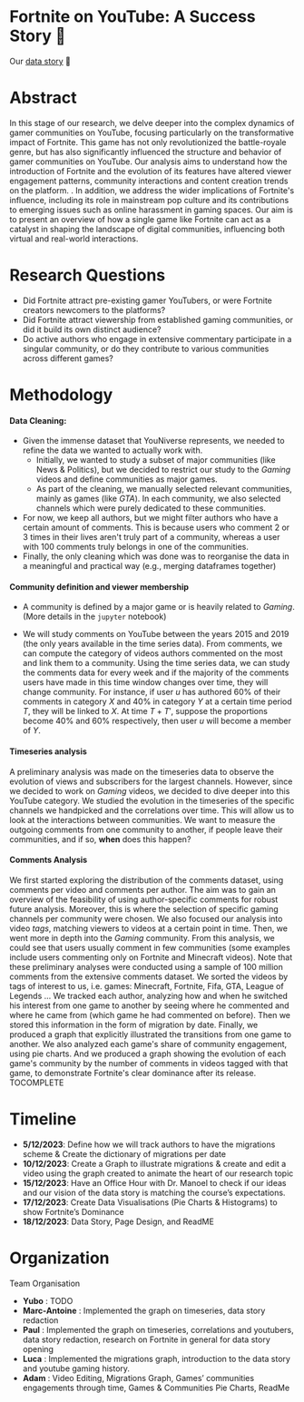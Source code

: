 # Fortnite on YouTube: A Success Story 🥇

Our [data story](https://epfl-ada.github.io/ada-2023-project-analyticavengers2023/#top) 📖

# Abstract
In this stage of our research, we delve deeper into the complex dynamics of gamer communities on YouTube, focusing particularly on the transformative impact of Fortnite. This game has not only revolutionized the battle-royale genre, but has also significantly influenced the structure and behavior of gamer communities on YouTube. Our analysis aims to understand how the introduction of Fortnite and the evolution of its features have altered viewer engagement patterns, community interactions and content creation trends on the platform. . In addition, we address the wider implications of Fortnite's influence, including its role in mainstream pop culture and its contributions to emerging issues such as online harassment in gaming spaces. Our aim is to present an overview of how a single game like Fortnite can act as a catalyst in shaping the landscape of digital communities, influencing both virtual and real-world interactions. 
# Research Questions
<ul>
                    <li>Did Fortnite attract pre-existing gamer YouTubers, or were Fortnite creators newcomers to the platforms?</li>
                    <li>Did Fortnite attract viewership from established gaming communities, or did it build its own distinct audience?</li>
                    <li>Do active authors who engage in extensive commentary participate in a singular community, or do they contribute to various communities across different games?                       </li>
</ul>

# Methodology

#### Data Cleaning: 
- Given the immense dataset that YouNiverse represents, we needed to refine the data we wanted to actually work with.
    - Initially, we wanted to study a subset of major communities (like News & Politics), but we decided to restrict our study to the _Gaming_ videos and define communities as major games.
    - As part of the cleaning, we manually selected relevant communities, mainly as games (like _GTA_). In each community, we also selected channels which were purely dedicated to these communities.
- For now, we keep all authors, but we might filter authors who have a certain amount of comments. This is because users who comment 2 or 3 times in their lives aren't truly part of a community, whereas a user with $100$ comments truly belongs in one of the communities.
- Finally, the only cleaning which was done was to reorganise the data in a meaningful and practical way (e.g., merging dataframes together)

#### Community definition and viewer membership
- A community is defined by a major game or is heavily related to _Gaming_. (More details in the `jupyter` notebook)

- We will study comments on YouTube between the years 2015 and 2019 (the only years available in the time series data). From comments, we can compute the category of videos authors commented on the most and link them to a community. Using the time series data, we can study the comments data for every week and if the majority of the comments users have made in this time window changes over time, they will change community. For instance, if user $u$ has authored 60% of their comments in category $X$ and 40% in category $Y$ at a certain time period $T$, they will be linked to $X$. At time $T+T'$, suppose the proportions become 40% and 60% respectively, then user $u$ will become a member of $Y$.
#### Timeseries analysis
A preliminary analysis was made on the timeseries data to observe the evolution of views and subscribers for the largest channels. However, since we decided to work on _Gaming_ videos, we decided to dive deeper into this YouTube category. We studied the evolution in the timeseries of the specific channels we handpicked and the correlations over time. This will allow us to look at the interactions between communities. We want to measure the outgoing comments from one community to another, if people leave their communities, and if so, __when__ does this happen?

#### Comments Analysis
We first started exploring the distribution of the comments dataset, using comments per video and comments per author. The aim was to gain an overview of the feasibility of using author-specific comments for robust future analysis. Moreover, this is where the selection of specific gaming channels per community were chosen.
We also focused our analysis into video _tags_, matching viewers to videos at a certain point in time. Then, we went more in depth into the _Gaming_ community. From this analysis, we could see that users usually comment in few communities (some examples include users commenting only on Fortnite and Minecraft videos). Note that these preliminary analyses were conducted using a sample of 100 million comments from the extensive comments dataset.
We sorted the videos by tags of interest to us, i.e. games: Minecraft, Fortnite, Fifa, GTA, League of Legends ...
We tracked each author, analyzing how and when he switched his interest from one game to another by seeing where he commented and where he came from (which game he had commented on before). Then we stored this information in the form of migration by date.
Finally, we produced a graph that explicitly illustrated the transitions from one game to another.
We also analyzed each game's share of community engagement, using pie charts.
And we produced a graph showing the evolution of each game's community by the number of comments in videos tagged with that game, to demonstrate Fortnite's clear dominance after its release. 
TOCOMPLETE
# Timeline

- **5/12/2023**: Define how we will track authors to have the migrations scheme & Create the dictionary of migrations per date
- **10/12/2023**: Create a Graph to illustrate migrations & create and edit a video using the graph created to animate the heart of our research topic
- **15/12/2023**: Have an Office Hour with Dr. Manoel to check if our ideas and our vision of the data story is matching the course’s expectations.
- **17/12/2023**: Create Data Visualisations (Pie Charts & Histograms) to show Fortnite’s Dominance
- **18/12/2023**: Data Story, Page Design, and ReadME


# Organization
Team Organisation
- **Yubo** : TODO
- **Marc-Antoine** : Implemented the graph on timeseries, data story redaction
- **Paul** : Implemented the graph on timeseries, correlations and youtubers, data story redaction, research on Fortnite in general for data story opening
- **Luca** : Implemented the migrations graph, introduction to the data story and youtube gaming history.
- **Adam** : Video Editing, Migrations Graph, Games’ communities engagements through time, Games & Communities Pie Charts, ReadMe
